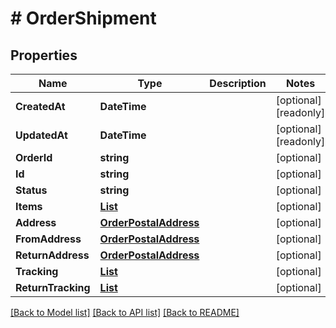 # # OrderShipment


## Properties 


Name | Type | Description | Notes
------------ | ------------- | ------------- | -------------
**CreatedAt**| **DateTime** |   | [optional] [readonly]
**UpdatedAt**| **DateTime** |   | [optional] [readonly]
**OrderId**| **string** |   | [optional]
**Id**| **string** |   | [optional]
**Status**| **string** |   | [optional]
**Items**| [**List<OrderShipmentItem>**](OrderShipmentItem.md) |   | [optional]
**Address**| [**OrderPostalAddress**](OrderPostalAddress.md) |   | [optional]
**FromAddress**| [**OrderPostalAddress**](OrderPostalAddress.md) |   | [optional]
**ReturnAddress**| [**OrderPostalAddress**](OrderPostalAddress.md) |   | [optional]
**Tracking**| [**List<ShipmentTracking>**](ShipmentTracking.md) |   | [optional]
**ReturnTracking**| [**List<ShipmentTracking>**](ShipmentTracking.md) |   | [optional]


[[Back to Model list]](../../README.md#models) [[Back to API list]](../../README.md#endpoints) [[Back to README]](../../README.md)

